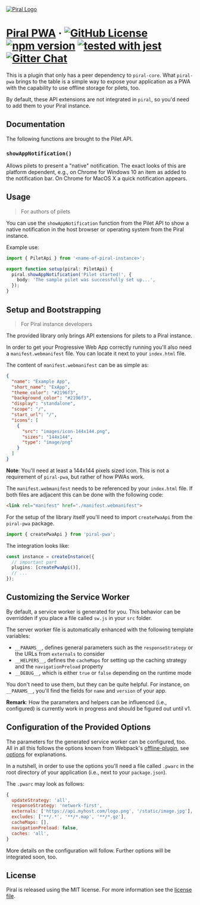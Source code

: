 [![Piral Logo](https://github.com/smapiot/piral/raw/master/docs/assets/logo.png)](https://piral.io)

# [Piral PWA](https://piral.io) &middot; [![GitHub License](https://img.shields.io/badge/license-MIT-blue.svg)](https://github.com/smapiot/piral/blob/master/LICENSE) [![npm version](https://img.shields.io/npm/v/piral-pwa.svg?style=flat)](https://www.npmjs.com/package/piral-pwa) [![tested with jest](https://img.shields.io/badge/tested_with-jest-99424f.svg)](https://jestjs.io) [![Gitter Chat](https://badges.gitter.im/gitterHQ/gitter.png)](https://gitter.im/piral-io/community)

This is a plugin that only has a peer dependency to `piral-core`. What `piral-pwa` brings to the table is a simple way to expose your application as a PWA with the capability to use offline storage for pilets, too.

By default, these API extensions are not integrated in `piral`, so you'd need to add them to your Piral instance.

## Documentation

The following functions are brought to the Pilet API.

### `showAppNotification()`

Allows pilets to present a "native" notification. The exact looks of this are platform dependent, e.g., on Chrome for Windows 10 an item as added to the notification bar. On Chrome for MacOS X a quick notification appears.

## Usage

> For authors of pilets

You can use the `showAppNotification` function from the Pilet API to show a native notification in the host browser or operating system from the Piral instance.

Example use:

```ts
import { PiletApi } from '<name-of-piral-instance>';

export function setup(piral: PiletApi) {
  piral.showAppNotification('Pilet started!', {
    body: 'The sample pilet was successfully set up...',
  });
}
```

## Setup and Bootstrapping

> For Piral instance developers

The provided library only brings API extensions for pilets to a Piral instance.

In order to get your Progressive Web App correctly running you'll also need a `manifest.webmanifest` file. You can locate it next to your `index.html` file.

The content of `manifest.webmanifest` can be as simple as:

```json
{
  "name": "Example App",
  "short_name": "ExApp",
  "theme_color": "#2196f3",
  "background_color": "#2196f3",
  "display": "standalone",
  "scope": "/",
  "start_url": "/",
  "icons": [
    {
      "src": "images/icon-144x144.png",
      "sizes": "144x144",
      "type": "image/png"
    }
  ]
}
```

**Note**: You'll need at least a 144x144 pixels sized icon. This is not a requirement of `piral-pwa`, but rather of how PWAs work.

The `manifest.webmanifest` needs to be referenced by your `index.html` file. If both files are adjacent this can be done with the following code:

```html
<link rel="manifest" href="./manifest.webmanifest">
```

For the setup of the library itself you'll need to import `createPwaApi` from the `piral-pwa` package.

```ts
import { createPwaApi } from 'piral-pwa';
```

The integration looks like:

```ts
const instance = createInstance({
  // important part
  plugins: [createPwaApi()],
  // ...
});
```

## Customizing the Service Worker

By default, a service worker is generated for you. This behavior can be overridden if you place a file called `sw.js` in your `src` folder.

The server worker file is automatically enhanced with the following template variables:

- `__PARAMS__`, defines general parameters such as the `responseStrategy` or the URLs from `externals` to consider
- `__HELPERS__`, defines the `cacheMaps` for setting up the caching strategy and the `navigationPreload` property
- `__DEBUG__`, which is either `true` or `false` depending on the runtime mode

You don't need to use them, but they can be quite helpful. For instance, on `__PARAMS__`, you'll find the fields for `name` and `version` of your app.

**Remark**: How the parameters and helpers can be influenced (i.e., configured) is currently work in progress and should be figured out until v1.

## Configuration of the Provided Options

The parameters for the generated service worker can be configured, too. All in all this follows the options known from Webpack's [offline-plugin](https://github.com/NekR/offline-plugin), see [options](https://github.com/NekR/offline-plugin/blob/master/docs/options.md) for explanations.

In a nutshell, in order to use the options you'll need a file called `.pwarc` in the root directory of your application (i.e., next to your `package.json`).

The `.pwarc` may look as follows:

```js
{
  updateStrategy: 'all',
  responseStrategy: 'network-first',
  externals: ['https://api.myhost.com/logo.png', '/static/image.jpg'],
  excludes: ['**/.*', '**/*.map', '**/*.gz'],
  cacheMaps: [],
  navigationPreload: false,
  caches: 'all',
}
```

More details on the configuration will follow. Further options will be integrated soon, too.

## License

Piral is released using the MIT license. For more information see the [license file](./LICENSE).
